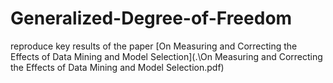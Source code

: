 # Generalized-Degree-of-Freedom
reproduce key results of the paper [On Measuring and Correcting the Effects of Data Mining and Model Selection](.\On Measuring and Correcting the Effects of Data Mining and Model Selection.pdf)
